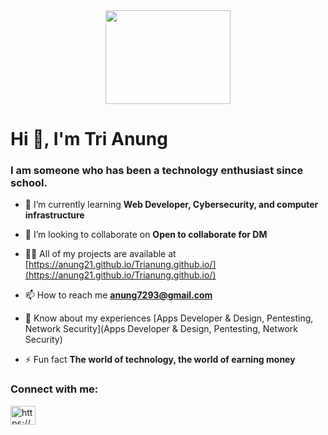 <div id="header" align="center">
  <img src="https://media.giphy.com/media/3kPDmoWdBpQPNhCnUG/giphy.gif" width="200" height="150"/>
</div>

<h1 align="left">Hi 👋, I'm Tri Anung</h1>
<h3 align="left">I am someone who has been a technology enthusiast since school.</h3>

- 🌱 I’m currently learning **Web Developer, Cybersecurity, and computer infrastructure**

- 👯 I’m looking to collaborate on **Open to collaborate for DM**

- 👨‍💻 All of my projects are available at [https://anung21.github.io/Trianung.github.io/](https://anung21.github.io/Trianung.github.io/)

- 📫 How to reach me **anung7293@gmail.com**

- 📄 Know about my experiences [Apps Developer & Design, Pentesting, Network Security](Apps Developer & Design, Pentesting, Network Security)

- ⚡ Fun fact **The world of technology, the world of earning money**

<h3 align="left">Connect with me:</h3>
<p align="left">
<a href="https://www.linkedin.com/in/tri-anung-nugroho" target="blank"><img align="center" src="https://raw.githubusercontent.com/rahuldkjain/github-profile-readme-generator/master/src/images/icons/Social/linked-in-alt.svg" alt="https://www.linkedin.com/in/tri-anung-nugroho" height="30" width="40" /></a>
</p>
